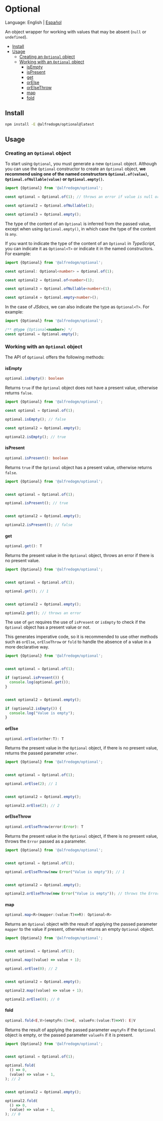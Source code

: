 # Optional

Language: English | [Español](readme.es.md)

An object wrapper for working with values that may be absent (`null` or `undefined`).

- [Install](#install)
- [Usage](#usage)
  - [Creating an `Optional` object](#creating-an-optional-object)
  - [Working with an `Optional` object](#working-with-an-optional-object)
    - [isEmpty](#isempty)
    - [isPresent](#ispresent)
    - [get](#get)
    - [orElse](#orelse)
    - [orElseThrow](#orelsethrow)
    - [map](#map)
    - [fold](#fold)

## Install

```bash
npm install -E @alfredogm/optional@latest
```

## Usage

### Creating an `Optional` object

To start using `Optional`, you must generate a new `Optional` object. Although you can use the `Optional` constructor to create an `Optional` object, **we recommend using one of the named constructors `Optional.of(value)`, `Optional.ofNullable(value)` or `Optional.empty()`.**

```js
import {Optional} from '@alfredogm/optional';

const optional = Optional.of(1); // throws an error if value is null or undefined

const optional2 = Optional.ofNullable(1);

const optional3 = Optional.empty();
```

The type of the content of an `Optional` is inferred from the passed value, except when using `Optional.empty()`, in which case the type of the content is `any`.

If you want to indicate the type of the content of an `Optional` in *TypeScript*, you can indicate it as `Optional<T>` or indicate it in the named constructors. For example:

```ts
import {Optional} from '@alfredogm/optional';

const optional: Optional<number> = Optional.of(1);

const optional2 = Optional.of<number>(1);

const optional3 = Optional.ofNullable<number>(1);

const optional4 = Optional.empty<number>();
```

In the case of *JSdocs*, we can also indicate the type as `Optional<T>`. For example:

```js
import {Optional} from '@alfredogm/optional';

/** @type {Optional<number>} */
const optional = Optional.empty();
```

### Working with an `Optional` object

The API of `Optional` offers the following methods:

#### isEmpty

```ts
optional.isEmpty(): boolean
```

Returns `true` if the `Optional` object does not have a present value, otherwise returns `false`.

```js
import {Optional} from '@alfredogm/optional';

const optional = Optional.of(1);

optional.isEmpty(); // false

const optional2 = Optional.empty();

optional2.isEmpty(); // true
```

#### isPresent

```ts
optional.isPresent(): boolean
```

Returns `true` if the `Optional` object has a present value, otherwise returns `false`.

```js
import {Optional} from '@alfredogm/optional';


const optional = Optional.of(1);

optional.isPresent(); // true


const optional2 = Optional.empty();

optional2.isPresent(); // false
```

#### get

```ts
optional.get(): T
```

Returns the present value in the `Optional` object, throws an error if there is no present value.

```js
import {Optional} from '@alfredogm/optional';


const optional = Optional.of(1);

optional.get(); // 1


const optional2 = Optional.empty();

optional2.get(); // throws an error
```

The use of `get` requires the use of `isPresent` or `isEmpty` to check if the `Optional` object has a present value or not.

This generates imperative code, so it is recommended to use other methods such as `orElse`, `orElseThrow` or `fold` to handle the absence of a value in a more declarative way.

```js
import {Optional} from '@alfredogm/optional';


const optional = Optional.of(1);

if (optional.isPresent()) {
  console.log(optional.get());
}


const optional2 = Optional.empty();

if (optional2.isEmpty()) {
  console.log("Value is empty");
}
```

#### orElse

```ts
optional.orElse(other:T): T
```

Returns the present value in the `Optional` object, if there is no present value, returns the passed parameter `other`.

```js
import {Optional} from '@alfredogm/optional';


const optional = Optional.of(1);

optional.orElse(2); // 1


const optional2 = Optional.empty();

optional2.orElse(2); // 2
```

#### orElseThrow

```ts
optional.orElseThrow(error:Error): T
```

Returns the present value in the `Optional` object, if there is no present value, throws the `Error` passed as a parameter.

```js
import {Optional} from '@alfredogm/optional';


const optional = Optional.of(1);

optional.orElseThrow(new Error("Value is empty")); // 1


const optional2 = Optional.empty();

optional2.orElseThrow(new Error("Value is empty")); // throws the Error
```

#### map

```ts
optional.map<R>(mapper:(value:T)=>R): Optional<R> 
```

Returns an `Optional` object with the result of applying the passed parameter `mapper` to the value if present, otherwise returns an empty `Optional` object.

```js
import {Optional} from '@alfredogm/optional';


const optional = Optional.of(1);

optional.map((value) => value + 1);

optional.orElse(0); // 2


const optional2 = Optional.empty();

optional2.map((value) => value + 1);

optional2.orElse(0); // 0
```

#### fold

```ts
optional.fold<E,V>(emptyFn:()=>E, valueFn:(value:T)=>V): E|V
```

Returns the result of applying the passed parameter `emptyFn` if the `Optional` object is empty, or the passed parameter `valueFn` if it is present.

```js
import {Optional} from '@alfredogm/optional';


const optional = Optional.of(1);

optional.fold(
  () => 0,
  (value) => value + 1,
); // 2


const optional2 = Optional.empty();

optional2.fold(
  () => 0,
  (value) => value + 1,
); // 0
```
